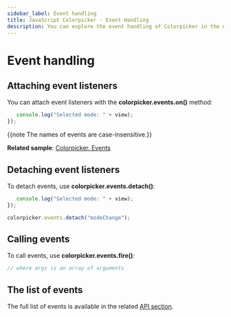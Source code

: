 ```yaml
---
sidebar_label: Event handling
title: JavaScript Colorpicker - Event Handling 
description: You can explore the event handling of Colorpicker in the documentation of the DHTMLX JavaScript UI library. Browse developer guides and API reference, try out code examples and live demos, and download a free 30-day evaluation version of DHTMLX Suite.
---
```


# Event handling

## Attaching event listeners

You can attach event listeners with the **colorpicker.events.on()** method:

```javascript
   console.log("Selected mode: " + view); 
});
```

{{note The names of events are case-insensitive.}}

**Related sample**: [Colorpicker. Events](https://snippet.dhtmlx.com/fllgaabo)

## Detaching event listeners

To detach events, use **colorpicker.events.detach()**:

```javascript
   console.log("Selected mode: " + view); 
});

colorpicker.events.detach("modeChange");
```

## Calling events

To call events, use **colorpicker.events.fire()**:

```javascript
// where args is an array of arguments
```

## The list of events

The full list of events is available in the related [API section](colorpicker/api/api_overview.md#events).
